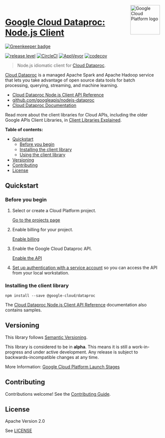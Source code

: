 <img src="https://avatars2.githubusercontent.com/u/2810941?v=3&s=96" alt="Google Cloud Platform logo" title="Google Cloud Platform" align="right" height="96" width="96"/>

# [Google Cloud Dataproc: Node.js Client](https://github.com/googleapis/nodejs-dataproc)

[![Greenkeeper badge](https://badges.greenkeeper.io/googleapis/nodejs-dataproc.svg)](https://greenkeeper.io/)

[![release level](https://img.shields.io/badge/release%20level-alpha-orange.svg?style&#x3D;flat)](https://cloud.google.com/terms/launch-stages)
[![CircleCI](https://img.shields.io/circleci/project/github/googleapis/nodejs-dataproc.svg?style=flat)](https://circleci.com/gh/googleapis/nodejs-dataproc)
[![AppVeyor](https://ci.appveyor.com/api/projects/status/github/googleapis/nodejs-dataproc?branch=master&svg=true)](https://ci.appveyor.com/project/googleapis/nodejs-dataproc)
[![codecov](https://img.shields.io/codecov/c/github/googleapis/nodejs-dataproc/master.svg?style=flat)](https://codecov.io/gh/googleapis/nodejs-dataproc)

> Node.js idiomatic client for [Cloud Dataproc][product-docs].

[Cloud Dataproc](https://cloud.google.com/dataproc/docs) is a managed Apache Spark and Apache Hadoop service that lets you take advantage of open source data tools for batch processing, querying, streaming, and machine learning.


* [Cloud Dataproc Node.js Client API Reference][client-docs]
* [github.com/googleapis/nodejs-dataproc](https://github.com/googleapis/nodejs-dataproc)
* [Cloud Dataproc Documentation][product-docs]

Read more about the client libraries for Cloud APIs, including the older
Google APIs Client Libraries, in [Client Libraries Explained][explained].

[explained]: https://cloud.google.com/apis/docs/client-libraries-explained

**Table of contents:**

* [Quickstart](#quickstart)
  * [Before you begin](#before-you-begin)
  * [Installing the client library](#installing-the-client-library)
  * [Using the client library](#using-the-client-library)
* [Versioning](#versioning)
* [Contributing](#contributing)
* [License](#license)

## Quickstart

### Before you begin

1.  Select or create a Cloud Platform project.

    [Go to the projects page][projects]

1.  Enable billing for your project.

    [Enable billing][billing]

1.  Enable the Google Cloud Dataproc API.

    [Enable the API][enable_api]

1.  [Set up authentication with a service account][auth] so you can access the
    API from your local workstation.

[projects]: https://console.cloud.google.com/project
[billing]: https://support.google.com/cloud/answer/6293499#enable-billing
[enable_api]: https://console.cloud.google.com/flows/enableapi?apiid=dataproc.googleapis.com
[auth]: https://cloud.google.com/docs/authentication/getting-started

### Installing the client library

    npm install --save @google-cloud/dataproc



The [Cloud Dataproc Node.js Client API Reference][client-docs] documentation
also contains samples.

## Versioning

This library follows [Semantic Versioning](http://semver.org/).

This library is considered to be in **alpha**. This means it is still a
work-in-progress and under active development. Any release is subject to
backwards-incompatible changes at any time.

More Information: [Google Cloud Platform Launch Stages][launch_stages]

[launch_stages]: https://cloud.google.com/terms/launch-stages

## Contributing

Contributions welcome! See the [Contributing Guide](https://github.com/googleapis/nodejs-dataproc/blob/master/.github/CONTRIBUTING.md).

## License

Apache Version 2.0

See [LICENSE](https://github.com/googleapis/nodejs-dataproc/blob/master/LICENSE)

[client-docs]: https://cloud.google.com/nodejs/docs/reference/dataproc/latest/
[product-docs]: https://cloud.google.com/dataproc/docs
[shell_img]: http://gstatic.com/cloudssh/images/open-btn.png
